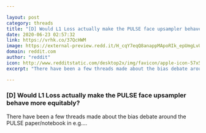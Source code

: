 ```yaml
---

layout: post
category: threads
title: "[D] Would L1 Loss actually make the PULSE face upsampler behave more equitably?"
date: 2020-06-23 02:57:32
link: https://vrhk.co/37QcHWM
image: https://external-preview.redd.it/H_cqY7eqQ8anappMApoRIk_epUmgLvUXfyNqYHECYLg.jpg?width=140&height=73.2984293194&auto=webp&crop=140:73.2984293194,smart&s=aacb8bf861e477045a8a057f0360915373adfa79
domain: reddit.com
author: "reddit"
icon: http://www.redditstatic.com/desktop2x/img/favicon/apple-icon-57x57.png
excerpt: "There have been a few threads made about the bias debate around the PULSE paper/notebook in e.g...."

---
```


### [D] Would L1 Loss actually make the PULSE face upsampler behave more equitably?

There have been a few threads made about the bias debate around the PULSE paper/notebook in e.g....